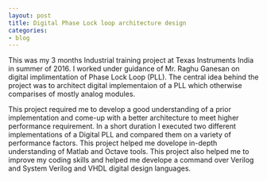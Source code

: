 ```yaml
---
layout: post
title: Digital Phase Lock loop architecture design
categories:
- blog
---
```


This was my 3 months Industrial training project at Texas Instruments India in summer of 2016. I worked under guidance of Mr. Raghu Ganesan on digital implimentation of Phase Lock Loop (PLL). The central idea behind the project was to architect digital implementaion of a PLL which otherwise comparises of mostly analog modules.


This project required me to develop a good understanding of a prior implementation and come-up with a better architecture to meet higher performance requirement. In a short duration I executed two different implementations of a Digital PLL and compared them on a variety of performance factors. This project helped me dovelope in-depth understanding of Matlab and Octave tools. This project also helped me to improve my coding skills and helped me develope a command over Verilog and System Verilog and VHDL digital design languages. 

<!--
Tattooed roof party *vinyl* freegan single-origin coffee wayfarers tousled, umami yr 
meggings hella selvage. Butcher bespoke seitan, cornhole umami gentrify put a bird 
on it occupy trust fund. Umami whatever kitsch, locavore fingerstache Tumblr pork belly
[keffiyeh](#). Chia Echo Park Pitchfork, Blue Bottle [hashtag](#) stumptown skateboard selvage 
mixtape. Echo Park retro butcher banjo cardigan, seitan flannel Brooklyn paleo fixie 
Truffaut. Forage mustache Thundercats next level disrupt. Bicycle rights forage tattooed
chia, **wayfarers** swag raw denim hashtag biodiesel occupy gastropub!

---

# It's all in the game.

## You come at the king, you best not miss.

### Be subtle with it, man. You know what subtle means?

VHS post-ironic cred **bespoke** banjo. Yr wayfarers literally gentrify, flexitarian fap 
dreamcatcher plaid cornhole Intelligentsia paleo. Beard try-hard direct trade, shabby chic 
Helvetica `look ma, I can code`. Lo-fi American Apparel tattooed [Vice](#) tofu, yr vinyl. 
Williamsburg butcher hella mumblecore fixie mlkshk, cliche wolf keytar mixtape kitsch banh mi 
salvia. High Life Odd Future *chambray* kale chips hoodie, cray pop-up. Helvetica narwhal 
iPhone try-hard jean shorts.

> This is a quote from someone famous about productivity


Syntax highlighting with Solarized theme.

{% highlight ruby %}
class User < ActiveRecord::Base
  attr_accessible :email, :name

  ... tons of other crap ...

end

{% endhighlight %}
-->

